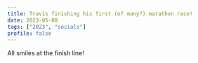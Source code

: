 ```yaml
---
title: Travis finishing his first (of many?) marathon race!
date: 2023-05-08
tags: ["2023", "socials"]
profile: false
---
```



All smiles at the finish line!
